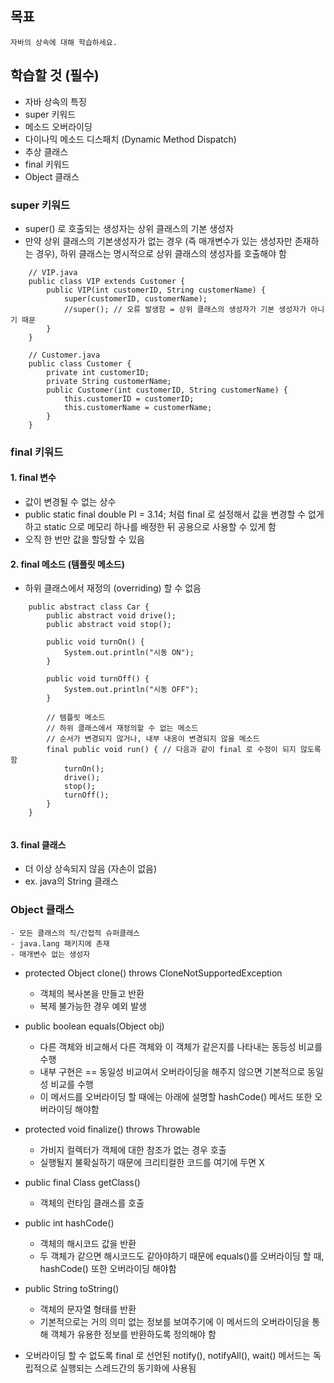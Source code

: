 ## 목표
    자바의 상속에 대해 학습하세요.

## 학습할 것 (필수)
- 자바 상속의 특징
- super 키워드
- 메소드 오버라이딩
- 다이나믹 메소드 디스패치 (Dynamic Method Dispatch)
- 추상 클래스
- final 키워드
- Object 클래스

### super 키워드
- super() 로 호출되는 생성자는 상위 클래스의 기본 생성자
- 만약 상위 클래스의 기본생성자가 없는 경우 (즉 매개변수가 있는 생성자만 존재하는 경우), 하위 클래스는 명시적으로 상위 클래스의 생성자를 호출해야 함

```
    // VIP.java
    public class VIP extends Customer {
        public VIP(int customerID, String customerName) {
            super(customerID, customerName);
            //super(); // 오류 발생함 = 상위 클래스의 생성자가 기본 생성자가 아니기 때문
        }
    }
    
    // Customer.java
    public class Customer {
        private int customerID;
        private String customerName;
        public Customer(int customerID, String customerName) {
            this.customerID = customerID;
            this.customerName = customerName;
        }
    }
```

### final 키워드
#### 1. final 변수
- 값이 변경될 수 없는 상수
- public static final double PI = 3.14; 처럼 final 로 설정해서 값을 변경할 수 없게 하고 static 으로 메모리 하나를 배정한 뒤 공용으로 사용할 수 있게 함
- 오직 한 번만 값을 할당할 수 있음

#### 2. final 메소드 (템플릿 메소드)
- 하위 클래스에서 재정의 (overriding) 할 수 없음

```
    public abstract class Car {
        public abstract void drive();
        public abstract void stop();
        
        public void turnOn() {
            System.out.println("시동 ON");
        }
        
        public void turnOff() {
            System.out.println("시동 OFF");
        }
        
        // 템플릿 메소드
        // 하위 클래스에서 재정의할 수 없는 메소드
        // 순서가 변경되지 않거나, 내부 내옹이 변경되지 않을 메소드
        final public void run() { // 다음과 같이 final 로 수정이 되지 않도록 함 
            turnOn();
            drive();
            stop();
            turnOff();
        }    
    }
    
```

#### 3. final 클래스
- 더 이상 상속되지 않음 (자손이 없음)
- ex. java의 String 클래스


### Object 클래스
    - 모든 클래스의 직/간접적 슈퍼클래스
    - java.lang 패키지에 존재
    - 매개변수 없는 생성자

- protected Object clone() throws CloneNotSupportedException
    - 객체의 복사본을 만들고 반환
    - 복제 불가능한 경우 예외 발생
- public boolean equals(Object obj)
    - 다른 객체와 비교해서 다른 객체와 이 객체가 같은지를 나타내는 동등성 비교를 수행
    - 내부 구현은 == 동일성 비교여서 오버라이딩을 해주지 않으면 기본적으로 동일성 비교를 수행
    - 이 메서드를 오버라이딩 할 때에는 아래에 설명할 hashCode() 메서드 또한 오버라이딩 해야함
- protected void finalize() throws Throwable
    - 가비지 컬렉터가 객체에 대한 참조가 없는 경우 호출 
    - 실행될지 불확실하기 때문에 크리티컬한 코드를 여기에 두면 X
- public final Class getClass()
    - 객체의 런타임 클래스를 호출
- public int hashCode()
    - 객체의 해시코드 값을 반환
    - 두 객체가 같으면 해시코드도 같아야하기 때문에 equals()를 오버라이딩 할 때, hashCode() 또한 오버라이딩 해야함
- public String toString()
    - 객체의 문자열 형태를 반환 
    - 기본적으로는 거의 의미 없는 정보를 보여주기에 이 메서드의 오버라이딩을 통해 객체가 유용한 정보를 반환하도록 정의해야 함 

- 오버라이딩 할 수 없도록 final 로 선언된 notify(), notifyAll(), wait() 메서드는 독립적으로 실행되는 스레드간의 동기화에 사용됨

